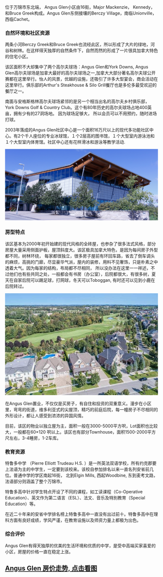 位于万锦市东北端， Angus Glen小区由16街，Major Mackenzie， Kennedy，和Bruce Greek构成。Angus Glen东侧接壤的Berczy Village，南临Unionville，西临Cachet。

### 自然环境和社区资源

两条小河Berczy Greek和Bruce Greek也流经此区，所以形成了大片的绿地，河谷和树林。在这样得天独厚的自然条件下，自然而然的形成了一片很具加拿大特色的住宅小区。

该区面积不大却集中了两个高尔夫球场：Angus Glen和York Downs, Angus Glen高尔夫球场是加拿大最好的高尔夫球场之一,加拿大大部分著名高尔夫球公开赛都在这里举行。怡人的风景，优越的设施，还吸引了许多大型宴会，商会活动在这里举行。俱乐部的Arthur's Steakhouse & Silo Grill餐厅也是多伦多最受欢迎的餐厅之一。

南面与安格斯格林高尔夫球场紧邻的是另一个相当出名的高尔夫乡村俱乐部，York Downs Golf & Country Club。这个有80年历史的高尔夫球场占地400英亩，拥有少有的27洞场地。 因为球场足够大， 所以会员可以不用预约，随时进场打球。

2003年落成的Angus Glen社区中心是一个面积16万尺以上的现代多功能社区中心。有2个千人座位的专业冰球馆，１个2层高的图书馆，１个大型室内游泳池和１个大型室内体育馆。社区中心还有花样滑冰和游泳等教学活动.

![](../../../assets/images/angus-glen-2.png)

### 房型特点

该区基本为2000年初开始建的现代风格的全砖屋，也参杂了很多法式风格，部分房屋大量采用侧面护板，屋顶斜度大。该区极具加拿大特色，是因为每间房子外型都不同，树林环绕， 每家都很独立，很多房子屋前有环回车路，省去了倒车调头的麻烦，高挑的门廊，尽显豪华气派，屋内的装修，用料不见奢饰，只是朴素之中透着大气。因为每家的结构，布局都不尽相同， 所以没办法在这里一一祥述，不过他们也有些共同之处，一般都会有书房（办公室），后院都很大，有很多树，夏天在自家后院可以踢足球，打网球，冬天可以Toboggan, 有时还可以见到小鹿在后院转过。

![](../../../assets/images/angus-glen-1.jpg)

在Angus Glen置业，不仅仅是买房子，有自住和投资的双重意义。漫步在小区里，弯弯的街道，维多利亚式的尖屋顶，精巧的前庭后院，每一幢房子不尽相同的外形设计，都让人感受到浓浓的异国风情。

目前，该区的物业以独立屋为主，面积一般在3000-5000平方呎，Lot面积也比较大，一般都在60×120 呎以上。该区也有部分Townhouse，面积1500-2000平方尺左右，3-4睡房，1-2车库。

### 教育资源

特鲁多中学 （Pierre Elliott Trudeau H.S. ）是一所英法双语学校，所有约克郡要上法语为主的中学生，一定要到该校来。该校自参加排名以来一直名列安省前几位。普通中学的学区南起16街， 北到Elgin Mills, 西起Woodbine, 东到麦考文路， 法语部分则涵盖了整个万锦市。

特鲁多高中针对学生特点开设了不同的课程，如工读课程（Co-Operative Education）、英文作为第二语言（ESL）、法文、音乐及特別教育（Special Education）等。

在近二十年来的安省中学排名榜上特鲁多高中一直没有出过前十。特鲁多高中在理科方面有良好成绩，学风严谨，在教育设施以及师资力量上都极为出色。

### 综合评价

Angus Glen有得天独厚的优美的生活环境和优质的中学，是受中高端买家喜爱的小区，房屋的价格一直在稳定上涨。

## [Angus Glen 房价走势, 点击看图](https://markham.listing.ca/angus-glen/real-estate-price-history.htm)